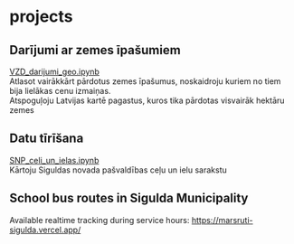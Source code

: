 # projects
## Darījumi ar zemes īpašumiem
[VZD_darijumi_geo.ipynb](https://github.com/iliberts/projects/blob/main/VZD_darijumi_geo.ipynb)
<br>
Atlasot vairākkārt pārdotus zemes īpašumus, noskaidroju kuriem no tiem bija lielākas cenu izmaiņas.
<br>
Atspoguļoju Latvijas kartē pagastus, kuros tika pārdotas visvairāk hektāru zemes

## Datu tīrīšana
[SNP_celi_un_ielas.ipynb](https://github.com/iliberts/projects/blob/main/SNP_celi_un_ielas.ipynb)
<br>
Kārtoju Siguldas novada pašvaldības ceļu un ielu sarakstu


## School bus routes in Sigulda Municipality
Available realtime tracking during service hours:
https://marsruti-sigulda.vercel.app/ 
